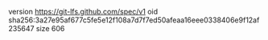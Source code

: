 version https://git-lfs.github.com/spec/v1
oid sha256:3a27e95af677c5fe5e12f108a7d7f7ed50afeaa16eee0338406e9f12af235647
size 606
